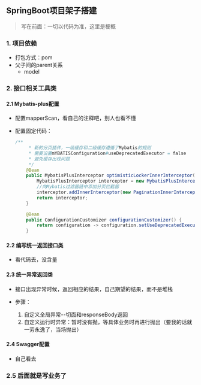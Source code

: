## SpringBoot项目架子搭建

> 写在前面：一切以代码为准，这里是梗概

### 1. 项目依赖

- 打包方式：pom
- 父子间的parent关系
  - model

### 2. 接口相关工具类

#### 2.1 Mybatis-plus配置

- 配置mapperScan，看自己的注释吧，别人也看不懂

- 配置固定代码：

  ```java
  /**
       * 新的分页插件，一级缓存和二级缓存遵循了Mybatis的规则
       * 需要设置mYBATISConfiguration#useDeprecatedExecutor = false
       * 避免缓存出现问题
       */
      @Bean
      public MybatisPlusInterceptor optimisticLockerInnerInterceptor(){
          MybatisPlusInterceptor interceptor = new MybatisPlusInterceptor();
          //向Mybatis过滤器链中添加分页拦截器
          interceptor.addInnerInterceptor(new PaginationInnerInterceptor(DbType.MYSQL));
          return interceptor;
      }
  
      @Bean
      public ConfigurationCustomizer configurationCustomizer() {
          return configuration -> configuration.setUseDeprecatedExecutor(false);
      }
  ```

#### 2.2 编写统一返回接口类

- 看代码去，没含量

#### 2.3 统一异常返回类

- 接口出现异常时候，返回相应的结果，自己期望的结果，而不是堆栈

- 步骤：
  1. 自定义全局异常--切面和responseBody返回
  2. 自定义运行时异常：暂时没有抛，等具体业务时再进行抛出（要我的话就一劳永逸了，当场抛出）

#### 2.4 Swagger配置

- 自己看去

### 2.5 后面就是写业务了



















